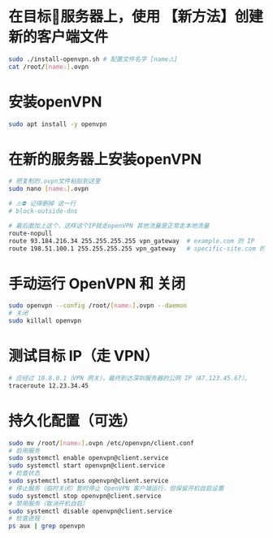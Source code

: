 # 在目标🎯服务器上，使用 【新方法】创建新的客户端文件
```bash
sudo ./install-openvpn.sh # 配置文件名字 [name⚠️]
cat /root/[name⚠️].ovpn
```

# 安装openVPN
```bash
sudo apt install -y openvpn
```

# 在新的服务器上安装openVPN
```bash
# 把复制的.ovpn文件粘贴到这里
sudo nano [name⚠️].ovpn

# ⚠️⛔️ 记得删掉 这一行
# block-outside-dns

# 最后面加上这个，这样这个IP就走openVPN 其他流量是正常走本地流量
route-nopull
route 93.184.216.34 255.255.255.255 vpn_gateway  # example.com 的 IP
route 198.51.100.1 255.255.255.255 vpn_gateway   # specific-site.com 的 IP
```

# 手动运行 OpenVPN 和 关闭
```bash
sudo openvpn --config /root/[name⚠️].ovpn --daemon
# 关闭
sudo killall openvpn
```

# 测试目标 IP（走 VPN）  
```bash
# 应经过 10.8.0.1（VPN 网关），最终到达深圳服务器的公网 IP（47.123.45.67）。
traceroute 12.23.34.45
```
# 持久化配置（可选）
```bash
sudo mv /root/[name⚠️].ovpn /etc/openvpn/client.conf
# 启用服务  
sudo systemctl enable openvpn@client.service
sudo systemctl start openvpn@client.service
# 检查状态
sudo systemctl status openvpn@client.service
# 停止服务（临时关闭）暂时停止 OpenVPN 客户端运行，但保留开机自启设置
sudo systemctl stop openvpn@client.service
# 禁用服务（取消开机自启）
sudo systemctl disable openvpn@client.service
# 检查进程：
ps aux | grep openvpn
```
